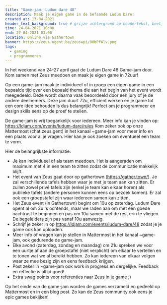 ```yaml
---
title: "Game-jam: Ludum dare 48"
description: Maak je eigen game in de befaamde Ludum Dare!
created_at: 13-04-2021
header_text_background: true # grijze achtergrond op headertekst, beetje leesbaarder
time: 24-04-2021 10:00
end: 27-04-2021 03:00
location: Online via Gathertown
banner: https://zeus.ugent.be/zeuswpi/0ObPfWlv.png
tags:
  - gaming
  - programmeren
---
```


In het weekend van 24-27 april gaat de Ludum Dare 48 Game-jam door. Kom samen met Zeus meedoen en maak je eigen game in 72uur!

Op een game-jam maak je individueel of in groep een eigen game in een bepaalde tijd over een bepaald thema die aan het begin van het event wordt meegedeeld. Deze wordt daarna vaak beoordeeld door een jury of je de andere deelnemers. Deze jam duurt 72u, efficient werken en je game tot een core idee behouden is dus belangrijk! Perfect om je programmeer en design skills eens op de proef te stellen.

De game-jam is vrij toegankelijk voor iedereen. Meer info kan je vinden op: https://ldjam.com/events/ludum-dare/rules
Kom zeker ook op onze Mattermost (chat.zeus.gent) in het kanaal ~game-jam voor meer info en een plaats voor al je vragen. Hier kan je ook zoeken om eventueel een team te vorm.

Hier de belangrijkste informatie:
- Je kan individueel of als team meedoen. Het is aangeraden om maximum met 4 in een team te zitten zodat de communicatie makkelijk blijft.
- Het event van Zeus gaat door op gathertown (https://gather.town/). Je zal verschillende tafels hebben waar je met je team aan kan zitten. Er zullen zowel privé tafels zijn (enkel je team kan elkaar horen) als publieke tafels (andere personen kunnen eens op bezoek komen). Er zal ook een groepstafel zijn waar iedereen samen kan zitten.
- Het Zeus event (in Gathertown) begint om 10u op zaterdag. Ludum Dare opent al om 3u 's ochtends, maar we raden aan om met een goede nachtrust te beginnen en pas om 10u samen met de rest erin te vliegen. De begeleiders zijn pas vanaf 10u aanwezig.
- Schrijf je zeker in op https://ldjam.com/events/ludum-dare/48 zodat je je game ook kan uploaden.
- Meer info of vragen kan je stellen in Mattermost in het kanaal ~game-jam, ook gedurende de game-jam.
- Elke avond (zaterdag, zondag en maandag) om 21u spreken we voor een uurtje af aan de groepstafel (niet verplicht) om elkaar te vertellen en te tonen wat we al bereikt hebben. Zo kan iedereen van elkaar volgen waar ze mee bezig zijn en eens feedback krijgen.
- Post zeker in ~game-jam ook work in progress en dergelijke. Feedback en reflectie is altijd goed!
- Extra swag points voor referenties naar Zeus in je game ;)

Op het einde van de game-jam worden de games verzameld en gedeeld op Mattermost en in een blog post. Zo kan de Zeus community ook eens je epic games bekijken!